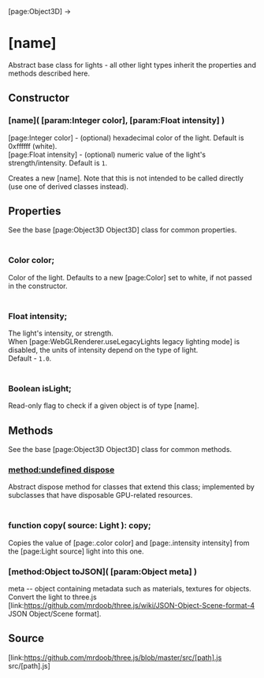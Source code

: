 [page:Object3D] →

# [name]

Abstract base class for lights - all other light types inherit the properties
and methods described here.

## Constructor

### [name]( [param:Integer color], [param:Float intensity] )

[page:Integer color] - (optional) hexadecimal color of the light. Default is
0xffffff (white).  
[page:Float intensity] - (optional) numeric value of the light's
strength/intensity. Default is `1`.  
  
Creates a new [name]. Note that this is not intended to be called directly
(use one of derived classes instead).

## Properties

See the base [page:Object3D Object3D] class for common properties.

### <br/> Color color; <br/>

Color of the light. Defaults to a new [page:Color] set to white, if not passed
in the constructor.  

### <br/> Float intensity; <br/>

The light's intensity, or strength.  
When [page:WebGLRenderer.useLegacyLights legacy lighting mode] is disabled,
the units of intensity depend on the type of light.  
Default - `1.0`.

### <br/> Boolean isLight; <br/>

Read-only flag to check if a given object is of type [name].

## Methods

See the base [page:Object3D Object3D] class for common methods.

### [method:undefined dispose]()

Abstract dispose method for classes that extend this class; implemented by
subclasses that have disposable GPU-related resources.

### <br/> function copy( source: Light ): copy; <br/>

Copies the value of [page:.color color] and [page:.intensity intensity] from
the [page:Light source] light into this one.

### [method:Object toJSON]( [param:Object meta] )

meta -- object containing metadata such as materials, textures for objects.  
Convert the light to three.js
[link:https://github.com/mrdoob/three.js/wiki/JSON-Object-Scene-format-4 JSON
Object/Scene format].

## Source

[link:https://github.com/mrdoob/three.js/blob/master/src/[path].js
src/[path].js]


